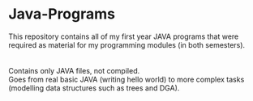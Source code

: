 # Java-Programs
This repository contains all of my first year JAVA programs that were required as material for my programming modules (in both semesters).
<br><br><br>
Contains only JAVA files, not compiled.<br>
Goes from real basic JAVA (writing hello world) to more complex tasks (modelling data structures such as trees and DGA).
